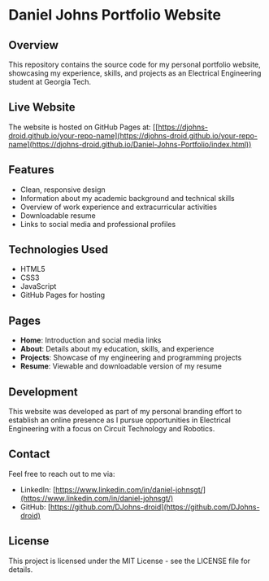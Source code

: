 # Daniel Johns Portfolio Website

## Overview
This repository contains the source code for my personal portfolio website, showcasing my experience, skills, and projects as an Electrical Engineering student at Georgia Tech.

## Live Website
The website is hosted on GitHub Pages at: [[https://djohns-droid.github.io/your-repo-name](https://djohns-droid.github.io/your-repo-name](https://djohns-droid.github.io/Daniel-Johns-Portfolio/index.html))

## Features
- Clean, responsive design
- Information about my academic background and technical skills
- Overview of work experience and extracurricular activities
- Downloadable resume
- Links to social media and professional profiles

## Technologies Used
- HTML5
- CSS3
- JavaScript
- GitHub Pages for hosting

## Pages
- **Home**: Introduction and social media links
- **About**: Details about my education, skills, and experience
- **Projects**: Showcase of my engineering and programming projects
- **Resume**: Viewable and downloadable version of my resume

## Development
This website was developed as part of my personal branding effort to establish an online presence as I pursue opportunities in Electrical Engineering with a focus on Circuit Technology and Robotics.

## Contact
Feel free to reach out to me via:
- LinkedIn: [https://www.linkedin.com/in/daniel-johnsgt/](https://www.linkedin.com/in/daniel-johnsgt/)
- GitHub: [https://github.com/DJohns-droid](https://github.com/DJohns-droid)

## License
This project is licensed under the MIT License - see the LICENSE file for details.
